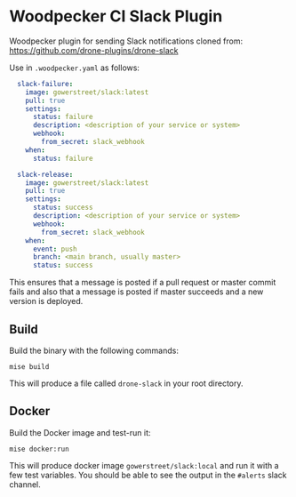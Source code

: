 # Woodpecker CI Slack Plugin

Woodpecker plugin for sending Slack notifications cloned from: https://github.com/drone-plugins/drone-slack

Use in `.woodpecker.yaml` as follows:

```yaml
  slack-failure:
    image: gowerstreet/slack:latest
    pull: true
    settings:
      status: failure
      description: <description of your service or system>
      webhook:
        from_secret: slack_webhook
    when:
      status: failure

  slack-release:
    image: gowerstreet/slack:latest
    pull: true
    settings:
      status: success
      description: <description of your service or system>
      webhook:
        from_secret: slack_webhook
    when:
      event: push
      branch: <main branch, usually master>
      status: success
```

This ensures that a message is posted if a pull request or master commit fails and also that a message is posted if master succeeds and a new version is deployed.

## Build

Build the binary with the following commands:

```
mise build
```

This will produce a file called `drone-slack` in your root directory.

## Docker

Build the Docker image and test-run it:

```
mise docker:run
```

This will produce docker image `gowerstreet/slack:local` and run it with a few test variables. You should be able to see the output in the `#alerts` slack channel.
